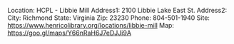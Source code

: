 Location: HCPL - Libbie Mill
Address1: 2100 Libbie Lake East St.
Address2: 
City: Richmond
State: Virginia
Zip: 23230
Phone: 804-501-1940
Site: https://www.henricolibrary.org/locations/libbie-mill
Map: https://goo.gl/maps/Y66nRaH6J7eDJJi9A